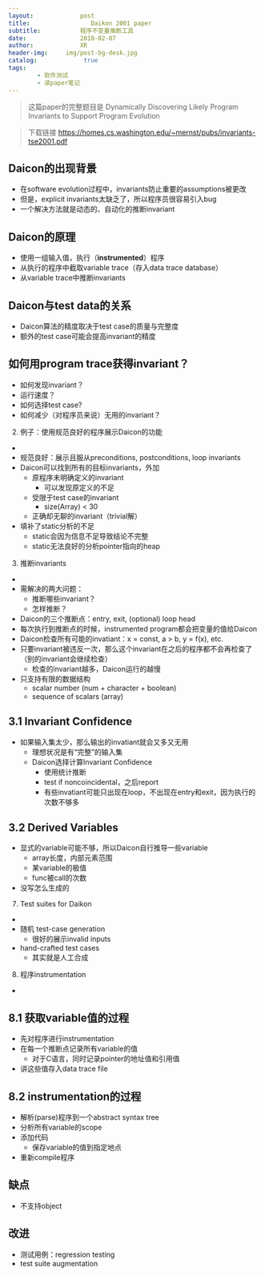 ```yaml
---
layout:             post
title:                 Daikon 2001 paper
subtitle:           程序不变量推断工具
date:      	        2018-02-07
author:             XR
header-img:     img/post-bg-desk.jpg
catalog: 	         true
tags:
        - 软件测试
        - 读paper笔记
---
```


> 这篇paper的完整题目是 Dynamically Discovering Likely Program Invariants to Support Program Evolution

>下载链接
https://homes.cs.washington.edu/~mernst/pubs/invariants-tse2001.pdf

Daicon的出现背景
-
- 在software evolution过程中，invariants防止重要的assumptions被更改
- 但是，explicit invariants太缺乏了，所以程序员很容易引入bug
- 一个解决方法就是动态的、自动化的推断invariant

Daicon的原理
-
- 使用一组输入值，执行（**instrumented**）程序
- 从执行的程序中截取variable trace（存入data trace database）
- 从variable trace中推断invariants

Daicon与test data的关系
-
- Daicon算法的精度取决于test case的质量与完整度
- 额外的test case可能会提高invariant的精度

如何用program trace获得invariant？
-
- 如何发现invariant？
- 运行速度？
- 如何选择test case?
- 如何减少（对程序员来说）无用的invariant？

2. 例子：使用规范良好的程序展示Daicon的功能
-
- 规范良好：展示且服从preconditions, postconditions, loop invariants
- Daicon可以找到所有的目标invariants，外加
	+ 原程序未明确定义的invariant
		- 可以发现原定义的不足
	+ 受限于test case的invariant
		- size(Array) < 30
	+ 正确却无聊的invariant（trivial解）
- 填补了static分析的不足
	+ static会因为信息不足导致结论不完整
	+ static无法良好的分析pointer指向的heap

3. 推断invariants
-
- 需解决的两大问题：
	+ 推断哪些invariant？ 
	+ 怎样推断？
- Daicon的三个推断点：entry, exit, (optional) loop head
- 每次执行到推断点的时候，instrumented program都会把变量的值给Daicon
- Daicon检查所有可能的invatiant：x = const, a > b, y = f(x), etc.
- 只要invariant被违反一次，那么这个invariant在之后的程序都不会再检查了（别的invariant会继续检查）
	- 检查的invariant越多，Daicon运行的越慢
- 只支持有限的数据结构
	- scalar number (num + character + boolean)
	- sequence of scalars (array)
	
3.1 Invariant Confidence
-
- 如果输入集太少，那么输出的invatiant就会又多又无用
	- 理想状况是有“完整”的输入集
	- Daicon选择计算Invariant Confidence
		- 使用统计推断
		- test if noncoincidental，之后report
		- 有些invatiant可能只出现在loop，不出现在entry和exit，因为执行的次数不够多
		
3.2 Derived Variables
-
- 显式的variable可能不够，所以Daicon自行推导一些variable
	- array长度，内部元素范围
	- 某variable的极值
	- func被call的次数
- 没写怎么生成的

7. Test suites for Daikon
-
- 随机 test-case generation
	- 很好的展示invalid inputs
- hand-crafted test cases
	- 其实就是人工合成

8. 程序instrumentation
-

8.1 获取variable值的过程
-
- 先对程序进行instrumentation
- 在每一个推断点记录所有variable的值
	- 对于C语言，同时记录pointer的地址值和引用值
- 讲这些值存入data trace file

8.2 instrumentation的过程
-
- 解析(parse)程序到一个abstract syntax tree
- 分析所有variable的scope
- 添加代码
	- 保存variable的值到指定地点
- 重新compile程序

缺点
-
- 不支持object

改进
-
- 测试用例：regression testing
- test suite augmentation